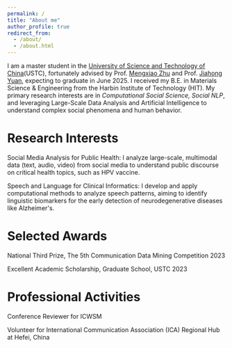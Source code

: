 ```yaml
---
permalink: /
title: "About me"
author_profile: true
redirect_from: 
  - /about/
  - /about.html
---
```


I am a master student in the [University of Science and Technology of China](https://en.ustc.edu.cn)(USTC), fortunately advised by Prof. [Mengxiao Zhu](https://sites.google.com/site/mengxiaozhu/home?authuser=0)  and Prof. [Jiahong Yuan](https://scholar.google.com/citations?user=jbbXJOkAAAAJ&hl=en), expecting to graduate in June 2025.  I received my B.E. in Materials Science & Engineering from the Harbin Institute of Technology (HIT). My primary research interests are in *Computational Social Science, Social NLP*, and leveraging Large-Scale Data Analysis and Artificial Intelligence to understand complex social phenomena and human behavior.



Research Interests
======

Social Media Analysis for Public Health: I analyze large-scale, multimodal data (text, audio, video) from social media to understand public discourse on critical health topics, such as HPV vaccine.

Speech and Language for Clinical Informatics: I develop and apply computational methods to analyze speech patterns, aiming to identify linguistic biomarkers for the early detection of neurodegenerative diseases like Alzheimer's.


Selected Awards
======

National Third Prize, The 5th Communication Data Mining Competition 2023

Excellent Academic Scholarship, Graduate School, USTC 2023

Professional Activities
======
Conference Reviewer for ICWSM

Volunteer for International Communication Association (ICA) Regional Hub at Hefei, China
